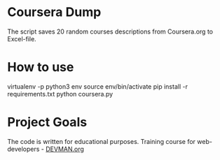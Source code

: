 # Coursera Dump

The script saves 20 random courses descriptions from Coursera.org to Excel-file.

# How to use

virtualenv -p python3 env
source env/bin/activate
pip install -r requirements.txt
python coursera.py

# Project Goals

The code is written for educational purposes. Training course for web-developers - [DEVMAN.org](https://devman.org)
